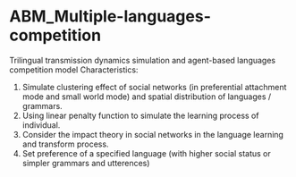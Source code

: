 # ABM_Multiple-languages-competition
Trilingual transmission dynamics simulation and agent-based languages competition model
Characteristics:
1. Simulate clustering effect of social networks (in preferential attachment mode and small world mode) and spatial distribution of languages / grammars.
2. Using linear penalty function to simulate the learning process of individual.
3. Consider the impact theory in social networks in the language learning and transform process.
4. Set preference of a specified language (with higher social status or simpler grammars and utterences)
